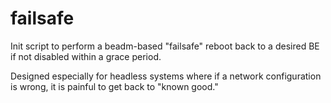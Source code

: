 # failsafe
Init script to perform a beadm-based "failsafe" reboot back to a desired BE if not disabled within a grace period.

Designed especially for headless systems where if a network configuration is wrong, it is painful to get back to "known good."
